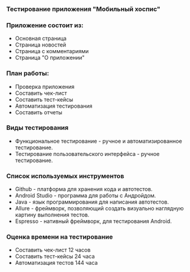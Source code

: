 ### Тестирование приложения "Мобильный хоспис"

### Приложение состоит из:
* Основная страница
* Страница новостей
* Страница с комментариями
* Страница "О приложении"

### План работы:

* Проверка приложения
* Составить чек-лист
* Составить тест-кейсы
* Автоматизация тестирования
* Составить отчеты

### Виды тестирования

* Функциональное тестирование - ручное и автоматизированное тестирование.
* Тестирование пользовательского интерфейса - ручное тестирование.

### Список используемых инструментов

* Github - платформа для хранения кода и автотестов.
* Android Studio - программа для работы с Андройдом.
* Java - язык программирования для написания автотестов.
* Allure - фреймворк, позволяющий создать визуально наглядную картину выполнения тестов.
* Espresso - нативный фреймворк, для тестирования Android.

### Оценка времени на тестирование
* Составить чек-лист 12 часов
* Составить тест-кейсы 24 часа
* Автоматизация тестов 144 часа
